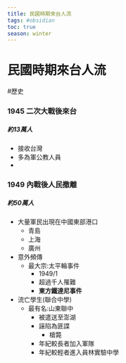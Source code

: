 ```yaml
---
title: 民國時期來台人流
tags: #obsidian
toc: true
season: winter
---
```

# 民國時期來台人流
#歷史

### 1945 二次大戰後來台
##### 約13萬人
- 接收台灣
- 多為軍公教人員
- 
### 1949 內戰後人民撤離
##### 約50萬人
- 大量軍民出現在中國東部港口
	- 青島
	- 上海
	- 廣州
- 意外頻傳
	- 最大宗:太平輪事件
		- 1949/1
		- 超過千人罹難
		- **東方鐵達尼事件**
- 流亡學生(聯合中學)
	- 最有名:山東聯中
		- 被遣送至澎湖
		- 誣陷為匪諜
			- 槍斃
		- 年紀較長者加入軍隊
		- 年紀較輕者進入員林實驗中學
